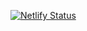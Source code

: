 [![Netlify Status](https://api.netlify.com/api/v1/badges/0fdcf9d5-6021-4852-ac60-05b6d722be05/deploy-status)](https://app.netlify.com/sites/e-commerce-juel/deploys)

